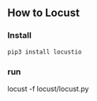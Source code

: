 ## How to Locust

### Install

```
pip3 install locustio

```

### run

locust -f locust/locust.py 
